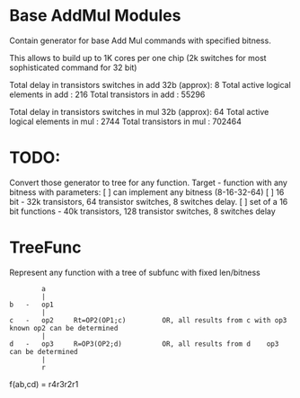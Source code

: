 # Base AddMul Modules
Contain generator for base Add Mul commands with specified bitness.

This allows to build up to 1K cores per one chip (2k switches for most sophisticated command for 32 bit)

Total delay in transistors switches in add 32b (approx): 8
Total active logical elements in add : 216
Total transistors in add : 55296



Total delay in transistors switches in mul 32b (approx): 64
Total active logical elements in mul : 2744
Total transistors in mul : 702464



# TODO:

Convert those generator to tree for any function.
Target - function with any bitness with parameters:
 [ ] can implement any bitness (8-16-32-64)
 [ ] 16 bit - 32k transistors, 64 transistor switches, 8 switches delay.
 [ ] set of a 16 bit functions - 40k transistors, 128 transistor switches, 8 switches delay
 
# TreeFunc
Represent any function with a tree of subfunc with fixed len/bitness

			a				
			|				
	b	-	op1				
			|				
	c	-	op2		Rt=OP2(OP1;c)	      OR, all results from c with op3 known	op2 can be determined
			|				
	d	-	op3		R=OP3(OP2;d)	      OR, all results from d	op3 can be determined
			|				
			r				
							
f(ab,cd) = r4r3r2r1
